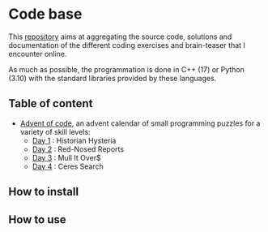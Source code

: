 # Code base

This [repository](https://github.com/nico-kuroxy/puzzle-library) aims at aggregating the source code, solutions and documentation of the different coding exercises and brain-teaser that I encounter online.

As much as possible, the programmation is done in C++ (17) or Python (3.10) with the standard libraries provided by these languages.

## Table of content

- [Advent of code](advent_of_code/README.md), an advent calendar of small programming puzzles for a variety of skill levels:
  - [Day 1](advent_of_code/src/day_1/README.md) : Historian Hysteria
  - [Day 2](advent_of_code/src/day_2/README.md) : Red-Nosed Reports
  - [Day 3](advent_of_code/src/day_3/README.md) : Mull It Over$
  - [Day 4](advent_of_code/src/day_4/README.md) : Ceres Search

## How to install

## How to use
